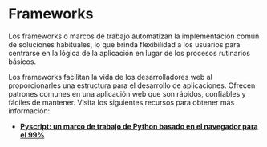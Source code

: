 # Frameworks

Los frameworks o marcos de trabajo automatizan la implementación común de soluciones habituales, lo que brinda flexibilidad a los usuarios para centrarse en la lógica de la aplicación en lugar de los procesos rutinarios básicos.

Los frameworks facilitan la vida de los desarrolladores web al proporcionarles una estructura para el desarrollo de aplicaciones. Ofrecen patrones comunes en una aplicación web que son rápidos, confiables y fáciles de mantener. Visita los siguientes recursos para obtener más información:

- **[Pyscript: un marco de trabajo de Python basado en el navegador para el 99%](https://thenewstack.io/pyscript-a-browser-based-python-framework/)**
